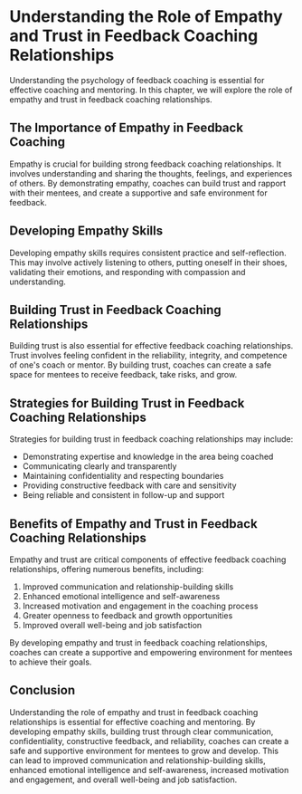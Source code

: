 Understanding the Role of Empathy and Trust in Feedback Coaching Relationships
============================================================================================================================================

Understanding the psychology of feedback coaching is essential for effective coaching and mentoring. In this chapter, we will explore the role of empathy and trust in feedback coaching relationships.

The Importance of Empathy in Feedback Coaching
----------------------------------------------

Empathy is crucial for building strong feedback coaching relationships. It involves understanding and sharing the thoughts, feelings, and experiences of others. By demonstrating empathy, coaches can build trust and rapport with their mentees, and create a supportive and safe environment for feedback.

Developing Empathy Skills
-------------------------

Developing empathy skills requires consistent practice and self-reflection. This may involve actively listening to others, putting oneself in their shoes, validating their emotions, and responding with compassion and understanding.

Building Trust in Feedback Coaching Relationships
-------------------------------------------------

Building trust is also essential for effective feedback coaching relationships. Trust involves feeling confident in the reliability, integrity, and competence of one's coach or mentor. By building trust, coaches can create a safe space for mentees to receive feedback, take risks, and grow.

Strategies for Building Trust in Feedback Coaching Relationships
----------------------------------------------------------------

Strategies for building trust in feedback coaching relationships may include:

* Demonstrating expertise and knowledge in the area being coached
* Communicating clearly and transparently
* Maintaining confidentiality and respecting boundaries
* Providing constructive feedback with care and sensitivity
* Being reliable and consistent in follow-up and support

Benefits of Empathy and Trust in Feedback Coaching Relationships
----------------------------------------------------------------

Empathy and trust are critical components of effective feedback coaching relationships, offering numerous benefits, including:

1. Improved communication and relationship-building skills
2. Enhanced emotional intelligence and self-awareness
3. Increased motivation and engagement in the coaching process
4. Greater openness to feedback and growth opportunities
5. Improved overall well-being and job satisfaction

By developing empathy and trust in feedback coaching relationships, coaches can create a supportive and empowering environment for mentees to achieve their goals.

Conclusion
----------

Understanding the role of empathy and trust in feedback coaching relationships is essential for effective coaching and mentoring. By developing empathy skills, building trust through clear communication, confidentiality, constructive feedback, and reliability, coaches can create a safe and supportive environment for mentees to grow and develop. This can lead to improved communication and relationship-building skills, enhanced emotional intelligence and self-awareness, increased motivation and engagement, and overall well-being and job satisfaction.
